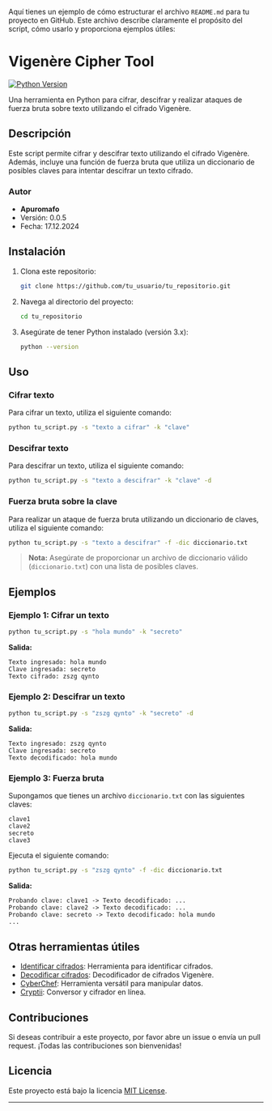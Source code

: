Aquí tienes un ejemplo de cómo estructurar el archivo `README.md` para tu proyecto en GitHub. Este archivo describe claramente el propósito del script, cómo usarlo y proporciona ejemplos útiles:



# Vigenère Cipher Tool

[![Python Version](https://img.shields.io/badge/python-3.x-blue)](https://www.python.org/)

Una herramienta en Python para cifrar, descifrar y realizar ataques de fuerza bruta sobre texto utilizando el cifrado Vigenère.

## Descripción

Este script permite cifrar y descifrar texto utilizando el cifrado Vigenère. Además, incluye una función de fuerza bruta que utiliza un diccionario de posibles claves para intentar descifrar un texto cifrado.

### Autor
- **Apuromafo**
- Versión: 0.0.5
- Fecha: 17.12.2024

## Instalación

1. Clona este repositorio:
   ```bash
   git clone https://github.com/tu_usuario/tu_repositorio.git
   ```
2. Navega al directorio del proyecto:
   ```bash
   cd tu_repositorio
   ```
3. Asegúrate de tener Python instalado (versión 3.x):
   ```bash
   python --version
   ```

## Uso

### Cifrar texto
Para cifrar un texto, utiliza el siguiente comando:
```bash
python tu_script.py -s "texto a cifrar" -k "clave"
```

### Descifrar texto
Para descifrar un texto, utiliza el siguiente comando:
```bash
python tu_script.py -s "texto a descifrar" -k "clave" -d
```

### Fuerza bruta sobre la clave
Para realizar un ataque de fuerza bruta utilizando un diccionario de claves, utiliza el siguiente comando:
```bash
python tu_script.py -s "texto a descifrar" -f -dic diccionario.txt
```

> **Nota:** Asegúrate de proporcionar un archivo de diccionario válido (`diccionario.txt`) con una lista de posibles claves.

## Ejemplos

### Ejemplo 1: Cifrar un texto
```bash
python tu_script.py -s "hola mundo" -k "secreto"
```
**Salida:**
```
Texto ingresado: hola mundo
Clave ingresada: secreto
Texto cifrado: zszg qynto
```

### Ejemplo 2: Descifrar un texto
```bash
python tu_script.py -s "zszg qynto" -k "secreto" -d
```
**Salida:**
```
Texto ingresado: zszg qynto
Clave ingresada: secreto
Texto decodificado: hola mundo
```

### Ejemplo 3: Fuerza bruta
Supongamos que tienes un archivo `diccionario.txt` con las siguientes claves:
```
clave1
clave2
secreto
clave3
```

Ejecuta el siguiente comando:
```bash
python tu_script.py -s "zszg qynto" -f -dic diccionario.txt
```
**Salida:**
```
Probando clave: clave1 -> Texto decodificado: ...
Probando clave: clave2 -> Texto decodificado: ...
Probando clave: secreto -> Texto decodificado: hola mundo
...
```

## Otras herramientas útiles

- [Identificar cifrados](https://www.dcode.fr/cipher-identifier): Herramienta para identificar cifrados.
- [Decodificar cifrados](https://www.boxentriq.com/code-breaking/vigenere-cipher): Decodificador de cifrados Vigenère.
- [CyberChef](https://cyberchef.io/): Herramienta versátil para manipular datos.
- [Cryptii](https://cryptii.com/pipes/vigenere-cipher): Conversor y cifrador en línea.

## Contribuciones

Si deseas contribuir a este proyecto, por favor abre un issue o envía un pull request. ¡Todas las contribuciones son bienvenidas!

## Licencia

Este proyecto está bajo la licencia [MIT License](LICENSE).

---
 